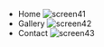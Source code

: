 - Home
![screen41](https://github.com/user-attachments/assets/0bad2c62-9253-40c4-b00f-cd3b099f14a3)
- Gallery
![screen42](https://github.com/user-attachments/assets/af05f369-f77c-4df6-9e37-5f9759777670)
- Contact
![screen43](https://github.com/user-attachments/assets/37b299ef-2e4a-48c9-806a-011c0e68edb2)

